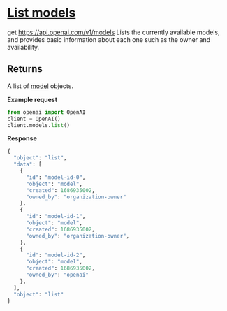 # [List models](/docs/api-reference/models/list)
get https://api.openai.com/v1/models 
Lists the currently available models, and provides basic information
          about each one such as the owner and availability. 
## Returns 
A list of
                [model](/docs/api-reference/models/object) objects. 

**Example request**
```python
from openai import OpenAI
client = OpenAI()
client.models.list()
```

**Response**
```python
{
  "object": "list",
  "data": [
    {
      "id": "model-id-0",
      "object": "model",
      "created": 1686935002,
      "owned_by": "organization-owner"
    },
    {
      "id": "model-id-1",
      "object": "model",
      "created": 1686935002,
      "owned_by": "organization-owner",
    },
    {
      "id": "model-id-2",
      "object": "model",
      "created": 1686935002,
      "owned_by": "openai"
    },
  ],
  "object": "list"
}
```
